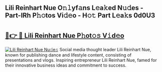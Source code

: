 ## Lili Reinhart Nue O𝚗𝚕yf𝚊ns L𝚎a𝚔ed N𝚞𝚍es - Part-IRh P𝚑𝚘tos Vi𝚍𝚎o - H𝚘𝚝 Part L𝚎a𝚔s 0d0U3

# <h2><a href="http://kfcfg1.oniu.top/?m=Lili+Reinhart+Nue">🔗👉 🔴 Lili Reinhart Nue P𝚑ot𝚘𝚜 V𝚒d𝚎o</a></h2>

[![Lili Reinhart Nue Nu𝚍e𝚜](https://i.imgur.com/0qMVB7G.gif)](http://kfcfg1.oniu.top/?m=Lili+Reinhart+Nue)
Social media thought leader Lili Reinhart Nue, known for publishing dance and lifestyle content, consisting of presentations and vlogs. Inspiring entrepreneur Lili Reinhart Nue, famed for their innovative business ideas and commitment to success.  
